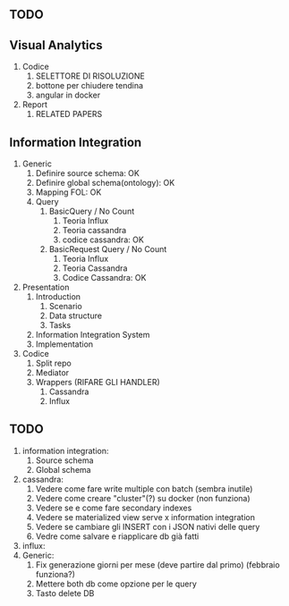 ## TODO



## Visual Analytics
1) Codice
   1) SELETTORE DI RISOLUZIONE
   2) bottone per chiudere tendina
   3) angular in docker
2) Report
   1) RELATED PAPERS


## Information Integration

1) Generic
   1) Definire source schema: OK
   2) Definire global schema(ontology): OK
   3) Mapping FOL: OK
   4) Query
      1) BasicQuery / No Count
         1) Teoria Influx
         2) Teoria cassandra
         3) codice cassandra: OK
      2) BasicRequest Query / No Count
         1) Teoria Influx
         2) Teoria Cassandra
         3) Codice Cassandra: OK
2) Presentation
   1) Introduction
      1) Scenario
      2) Data structure
      3) Tasks
   2) Information Integration System
   3) Implementation
3) Codice
   1) Split repo
   2) Mediator
   3) Wrappers (RIFARE GLI HANDLER)
      1) Cassandra
      2) Influx

## TODO

1) information integration:
   1) Source schema
   2) Global schema
2) cassandra:
   1) Vedere come fare write multiple con batch (sembra inutile)
   2) Vedere come creare "cluster"(?) su docker (non funziona)
   3) Vedere se e come fare secondary indexes
   4) Vedere se materialized view serve x information integration
   5) Vedere se cambiare gli INSERT con i JSON nativi delle query
   6) Vedre come salvare e riapplicare db già fatti
3) influx:
4) Generic:
   1) Fix generazione giorni per mese (deve partire dal primo) (febbraio funziona?)
   2) Mettere both db come opzione per le query
   3) Tasto delete DB
